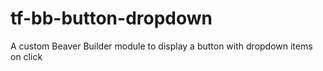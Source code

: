 # tf-bb-button-dropdown
A custom Beaver Builder module to display a button with dropdown items on click

